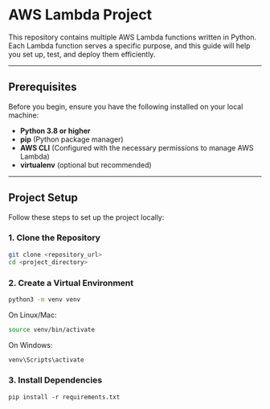 # AWS Lambda Project

This repository contains multiple AWS Lambda functions written in Python. Each Lambda function serves a specific purpose, and this guide will help you set up, test, and deploy them efficiently.

---

## Prerequisites

Before you begin, ensure you have the following installed on your local machine:
- **Python 3.8 or higher**
- **pip** (Python package manager)
- **AWS CLI** (Configured with the necessary permissions to manage AWS Lambda)
- **virtualenv** (optional but recommended)

---

## Project Setup

Follow these steps to set up the project locally:

### 1. Clone the Repository
```bash
git clone <repository_url>
cd <project_directory>
```

### 2. Create a Virtual Environment
``` bash
python3 -m venv venv
```

On Linux/Mac:
``` bash
source venv/bin/activate
```

On Windows:
``` powershell
venv\Scripts\activate
```

### 3. Install Dependencies
```
pip install -r requirements.txt
```


